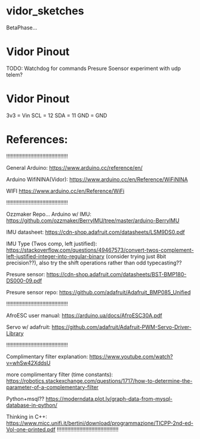 # vidor_sketches

BetaPhase...

# Vidor Pinout
TODO:
  Watchdog for commands
  Presure Soensor
  experiment with udp telem?

# Vidor Pinout
3v3 =	Vin
SCL =	12
SDA = 	11
GND = 	GND

# References:

!!!!!!!!!!!!!!!!!!!!!!!!!!!!!!!!!!!!!!!!!

General Arduino:
https://www.arduino.cc/reference/en/

Arduino WifiNINA(Vidor):
https://www.arduino.cc/en/Reference/WiFiNINA

WIFI
https://www.arduino.cc/en/Reference/WiFi

!!!!!!!!!!!!!!!!!!!!!!!!!!!!!!!!!!!!!!!!!

Ozzmaker Repo... Arduino w/ IMU:
https://github.com/ozzmaker/BerryIMU/tree/master/arduino-BerryIMU

IMU datasheet:
https://cdn-shop.adafruit.com/datasheets/LSM9DS0.pdf

IMU Type (Twos comp, left justified):
https://stackoverflow.com/questions/49467573/convert-twos-complement-left-justified-integer-into-regular-binary
(consider trying just 8bit precision??),  also try the shift operations rather than odd typecasting??

Presure sensor:
https://cdn-shop.adafruit.com/datasheets/BST-BMP180-DS000-09.pdf

Presure sensor repo:
https://github.com/adafruit/Adafruit_BMP085_Unified

!!!!!!!!!!!!!!!!!!!!!!!!!!!!!!!!!!!!!!!!!



AfroESC user manual:
https://arduino.ua/docs/AfroESC30A.pdf

Servo w/ adafruit:
https://github.com/adafruit/Adafruit-PWM-Servo-Driver-Library


!!!!!!!!!!!!!!!!!!!!!!!!!!!!!!!!!!!!!!!!!

Complimentary filter explanation:
https://www.youtube.com/watch?v=whSw42XddsU

more complimentary filter (time constants):
https://robotics.stackexchange.com/questions/1717/how-to-determine-the-parameter-of-a-complementary-filter

Python+msql??
https://moderndata.plot.ly/graph-data-from-mysql-database-in-python/

Thinking in C++:
https://www.micc.unifi.it/bertini/download/programmazione/TICPP-2nd-ed-Vol-one-printed.pdf
!!!!!!!!!!!!!!!!!!!!!!!!!!!!!!!!!!!!!!!!!


